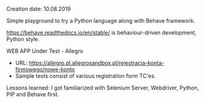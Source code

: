 Creation date: 10.08.2019

Simple playground to try a Python language along with Behave framework.

https://behave.readthedocs.io/en/stable/ is behaviour-driven development, Python style.


WEB APP Under Test - Allegro
- URL: https://allegro.pl.allegrosandbox.pl/rejestracja-konta-firmowego/nowe-konto
- Sample tests consist of various registration form TC'es.


Lessons learned: I got familiarized with Selenium Server, Webdriver, Python, PIP and Behave first.
